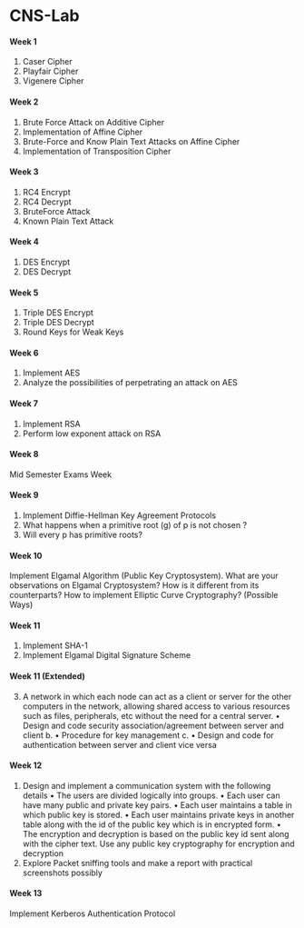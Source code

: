 # CNS-Lab

#### Week 1
1.	Caser Cipher
2.	Playfair Cipher
3.	Vigenere Cipher

#### Week 2
1. Brute Force Attack on Additive Cipher
2. Implementation of Affine Cipher
3. Brute-Force and Know Plain Text Attacks on Affine Cipher
4. Implementation of Transposition Cipher


#### Week 3
1. RC4 Encrypt
2. RC4 Decrypt
3. BruteForce Attack
4. Known Plain Text Attack

#### Week 4
1. DES Encrypt 
2. DES Decrypt

#### Week 5 
1. Triple DES Encrypt
2. Triple DES Decrypt
3. Round Keys for Weak Keys

#### Week 6 
1. Implement AES
2. Analyze the possibilities of perpetrating an attack on AES

#### Week 7 
1. Implement RSA
2. Perform low exponent attack on RSA

#### Week 8
Mid Semester Exams Week

#### Week 9
1. Implement Diffie-Hellman Key Agreement Protocols
2. What happens when a primitive root (g) of p is not chosen ?
3. Will every p has primitive roots?

#### Week 10
Implement Elgamal Algorithm (Public Key Cryptosystem).
What are your observations on Elgamal Cryptosystem? How is it different from its counterparts?
How to implement Elliptic Curve Cryptography? (Possible Ways)

#### Week 11
1. Implement SHA-1
2. Implement Elgamal Digital Signature Scheme

#### Week 11 (Extended)
3.  A network in which each node can act as a client or server for the other computers in the network, allowing shared access to various resources such as files, peripherals, etc without the need for a central server.
• Design and code security association/agreement between server and client b.
• Procedure for key management c.
• Design and code for authentication between server and client vice versa

#### Week 12
1. Design and implement a communication system with the following details
• The users are divided logically into groups.
• Each user can have many public and private key pairs.
• Each user maintains a table in which public key is stored.
• Each user maintains private keys in another table along with the id of the public key
which is in encrypted form.
• The encryption and decryption is based on the public key id sent along with the cipher
text. Use any public key cryptography for encryption and decryption
2. Explore Packet sniffing tools and make a report with practical screenshots possibly

#### Week 13
Implement Kerberos Authentication Protocol

